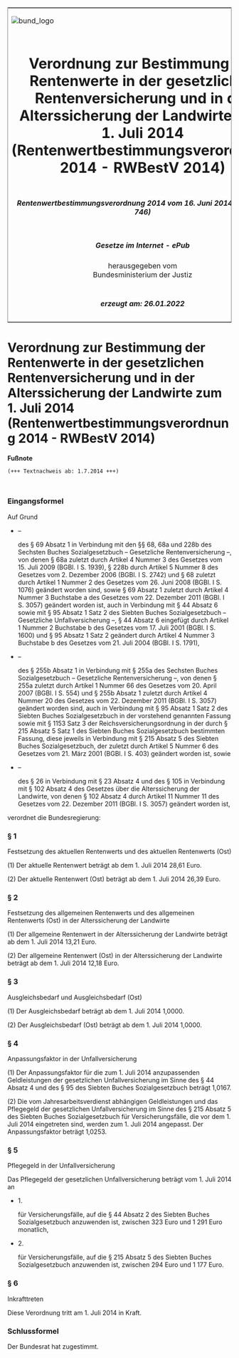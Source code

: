 <span id="DECKBLATT.html"></span>

<table border="0" frame="border" width="100%">

<tr valign="top">

<td align="left">

![bund\_logo](BfJ_2021_Web_de_de.gif)

</td>

<td align="right">

 

</td>

</tr>

<tr align="center" valign="middle">

<td colspan="2">

# Verordnung zur Bestimmung der Rentenwerte in der gesetzlichen Rentenversicherung und in der Alterssicherung der Landwirte zum 1. Juli 2014 (Rentenwertbestimmungsverordnung 2014 - RWBestV 2014)

</td>

</tr>

<tr align="center" valign="middle">

<td colspan="2">

##### Rentenwertbestimmungsverordnung 2014 vom 16. Juni 2014 (BGBl. I S. 746)

</td>

</tr>

<tr align="center" valign="middle">

<td colspan="2">

  
  

##### Gesetze im Internet - ePub  
  
herausgegeben vom  
Bundesministerium der Justiz

</td>

</tr>

<tr align="center" valign="bottom">

<td colspan="2">

  
  

##### erzeugt am: 26.01.2022

</td>

</tr>

</table>

<span id="BJNR074600014.html"></span>

# Verordnung zur Bestimmung der Rentenwerte in der gesetzlichen Rentenversicherung und in der Alterssicherung der Landwirte zum 1. Juli 2014 (Rentenwertbestimmungsverordnung 2014 - RWBestV 2014)

<div>

  
**Fußnote**

<div class="jnhtml">

<div>

<div class="jurAbsatz">

  

``` 
(+++ Textnachweis ab: 1.7.2014 +++)

 
```

</div>

</div>

</div>

</div>

<span id="BJNR074600014BJNE000100000.html"></span>

### Eingangsformel  

<div>

<div class="jnhtml">

<div>

<div class="jurAbsatz">

Auf Grund

  - –
    
    <div>
    
    des § 69 Absatz 1 in Verbindung mit den §§ 68, 68a und 228b des
    Sechsten Buches Sozialgesetzbuch – Gesetzliche Rentenversicherung –,
    von denen § 68a zuletzt durch Artikel 4 Nummer 3 des Gesetzes vom
    15. Juli 2009 (BGBl. I S. 1939), § 228b durch Artikel 5 Nummer 8 des
    Gesetzes vom 2. Dezember 2006 (BGBl. I S. 2742) und § 68 zuletzt
    durch Artikel 1 Nummer 2 des Gesetzes vom 26. Juni 2008 (BGBl. I S.
    1076) geändert worden sind, sowie § 69 Absatz 1 zuletzt durch
    Artikel 4 Nummer 3 Buchstabe a des Gesetzes vom 22. Dezember 2011
    (BGBl. I S. 3057) geändert worden ist, auch in Verbindung mit § 44
    Absatz 6 sowie mit § 95 Absatz 1 Satz 2 des Siebten Buches
    Sozialgesetzbuch – Gesetzliche Unfallversicherung –, § 44 Absatz 6
    eingefügt durch Artikel 1 Nummer 2 Buchstabe b des Gesetzes vom 17.
    Juli 2001 (BGBl. I S. 1600) und § 95 Absatz 1 Satz 2 geändert durch
    Artikel 4 Nummer 3 Buchstabe b des Gesetzes vom 21. Juli 2004 (BGBl.
    I S. 1791),
    
    </div>

  - –
    
    <div>
    
    des § 255b Absatz 1 in Verbindung mit § 255a des Sechsten Buches
    Sozialgesetzbuch – Gesetzliche Rentenversicherung –, von denen §
    255a zuletzt durch Artikel 1 Nummer 66 des Gesetzes vom 20. April
    2007 (BGBl. I S. 554) und § 255b Absatz 1 zuletzt durch Artikel 4
    Nummer 20 des Gesetzes vom 22. Dezember 2011 (BGBl. I S. 3057)
    geändert worden sind, auch in Verbindung mit § 95 Absatz 1 Satz 2
    des Siebten Buches Sozialgesetzbuch in der vorstehend genannten
    Fassung sowie mit § 1153 Satz 3 der Reichsversicherungsordnung in
    der durch § 215 Absatz 5 Satz 1 des Siebten Buches Sozialgesetzbuch
    bestimmten Fassung, diese jeweils in Verbindung mit § 215 Absatz 5
    des Siebten Buches Sozialgesetzbuch, der zuletzt durch Artikel 5
    Nummer 6 des Gesetzes vom 21. März 2001 (BGBl. I S. 403) geändert
    worden ist, sowie
    
    </div>

  - –
    
    <div>
    
    des § 26 in Verbindung mit § 23 Absatz 4 und des § 105 in Verbindung
    mit § 102 Absatz 4 des Gesetzes über die Alterssicherung der
    Landwirte, von denen § 102 Absatz 4 durch Artikel 11 Nummer 11 des
    Gesetzes vom 22. Dezember 2011 (BGBl. I S. 3057) geändert worden
    ist,
    
    </div>

verordnet die Bundesregierung:

</div>

</div>

</div>

</div>

<span id="BJNR074600014BJNE000200000.html"></span>

### § 1  
Festsetzung des aktuellen Rentenwerts und des aktuellen Rentenwerts (Ost)

<div>

<div class="jnhtml">

<div>

<div class="jurAbsatz">

(1) Der aktuelle Rentenwert beträgt ab dem 1. Juli 2014 28,61 Euro.

</div>

<div class="jurAbsatz">

(2) Der aktuelle Rentenwert (Ost) beträgt ab dem 1. Juli 2014 26,39
Euro.

</div>

</div>

</div>

</div>

<span id="BJNR074600014BJNE000300000.html"></span>

### § 2  
Festsetzung des allgemeinen Rentenwerts und des allgemeinen Rentenwerts (Ost) in der Alterssicherung der Landwirte

<div>

<div class="jnhtml">

<div>

<div class="jurAbsatz">

(1) Der allgemeine Rentenwert in der Alterssicherung der Landwirte
beträgt ab dem 1. Juli 2014 13,21 Euro.

</div>

<div class="jurAbsatz">

(2) Der allgemeine Rentenwert (Ost) in der Alterssicherung der Landwirte
beträgt ab dem 1. Juli 2014 12,18 Euro.

</div>

</div>

</div>

</div>

<span id="BJNR074600014BJNE000400000.html"></span>

### § 3  
Ausgleichsbedarf und Ausgleichsbedarf (Ost)

<div>

<div class="jnhtml">

<div>

<div class="jurAbsatz">

(1) Der Ausgleichsbedarf beträgt ab dem 1. Juli 2014 1,0000.

</div>

<div class="jurAbsatz">

(2) Der Ausgleichsbedarf (Ost) beträgt ab dem 1. Juli 2014 1,0000.

</div>

</div>

</div>

</div>

<span id="BJNR074600014BJNE000500000.html"></span>

### § 4  
Anpassungsfaktor in der Unfallversicherung

<div>

<div class="jnhtml">

<div>

<div class="jurAbsatz">

(1) Der Anpassungsfaktor für die zum 1. Juli 2014 anzupassenden
Geldleistungen der gesetzlichen Unfallversicherung im Sinne des § 44
Absatz 4 und des § 95 des Siebten Buches Sozialgesetzbuch beträgt
1,0167.

</div>

<div class="jurAbsatz">

(2) Die vom Jahresarbeitsverdienst abhängigen Geldleistungen und das
Pflegegeld der gesetzlichen Unfallversicherung im Sinne des § 215 Absatz
5 des Siebten Buches Sozialgesetzbuch für Versicherungsfälle, die vor
dem 1. Juli 2014 eingetreten sind, werden zum 1. Juli 2014 angepasst.
Der Anpassungsfaktor beträgt 1,0253.

</div>

</div>

</div>

</div>

<span id="BJNR074600014BJNE000600000.html"></span>

### § 5  
Pflegegeld in der Unfallversicherung

<div>

<div class="jnhtml">

<div>

<div class="jurAbsatz">

Das Pflegegeld der gesetzlichen Unfallversicherung beträgt vom 1. Juli
2014 an

  - 1\.
    
    <div>
    
    für Versicherungsfälle, auf die § 44 Absatz 2 des Siebten Buches
    Sozialgesetzbuch anzuwenden ist, zwischen 323 Euro und 1 291 Euro
    monatlich,
    
    </div>

  - 2\.
    
    <div>
    
    für Versicherungsfälle, auf die § 215 Absatz 5 des Siebten Buches
    Sozialgesetzbuch anzuwenden ist, zwischen 294 Euro und 1 177 Euro.
    
    </div>

</div>

</div>

</div>

</div>

<span id="BJNR074600014BJNE000700000.html"></span>

### § 6  
Inkrafttreten

<div>

<div class="jnhtml">

<div>

<div class="jurAbsatz">

Diese Verordnung tritt am 1. Juli 2014 in Kraft.

</div>

</div>

</div>

</div>

<span id="BJNR074600014BJNE000800000.html"></span>

### Schlussformel  

<div>

<div class="jnhtml">

<div>

<div class="jurAbsatz">

Der Bundesrat hat zugestimmt.

</div>

</div>

</div>

</div>

